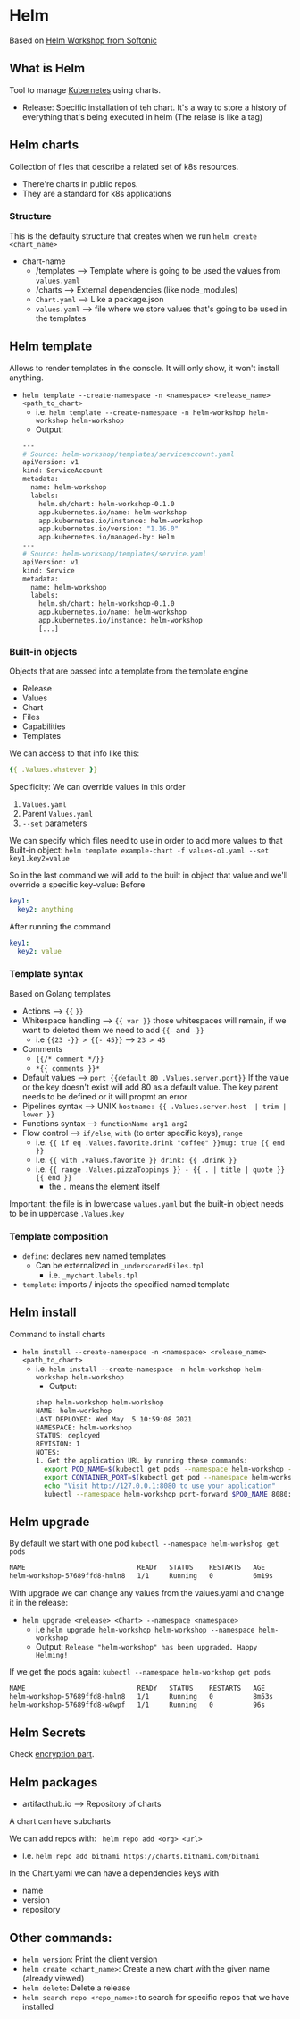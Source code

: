 # Helm
Based on [Helm Workshop from Softonic](https://github.com/softonic/helm-workshop)

## What is Helm
Tool to manage [Kubernetes](../kubernetes/kubernetes.md) using charts.

* Release: Specific installation of teh chart. It's a way to store a history of everything that's being executed in helm (The relase is like a tag)

## Helm charts
Collection of files that describe a related set of k8s resources.
* There're charts in public repos.
* They are a standard for k8s applications

### Structure
This is the defaulty structure that creates when we run `helm create <chart_name>`
* chart-name
  * /templates --> Template where is going to be used the values from `values.yaml`
  * /charts --> External dependencies (like node_modules)
  * `Chart.yaml` --> Like a package.json
  * `values.yaml` --> file where we store values that's going to be used in the templates


## Helm template
Allows to render templates in the console. It will only show, it won't install anything.

* `helm template --create-namespace -n <namespace> <release_name> <path_to_chart>`
  * i.e. `helm template --create-namespace -n helm-workshop helm-workshop helm-workshop`
  * Output:
  ```sh
  ---
  # Source: helm-workshop/templates/serviceaccount.yaml
  apiVersion: v1
  kind: ServiceAccount
  metadata:
    name: helm-workshop
    labels:
      helm.sh/chart: helm-workshop-0.1.0
      app.kubernetes.io/name: helm-workshop
      app.kubernetes.io/instance: helm-workshop
      app.kubernetes.io/version: "1.16.0"
      app.kubernetes.io/managed-by: Helm
  ---
  # Source: helm-workshop/templates/service.yaml
  apiVersion: v1
  kind: Service
  metadata:
    name: helm-workshop
    labels:
      helm.sh/chart: helm-workshop-0.1.0
      app.kubernetes.io/name: helm-workshop
      app.kubernetes.io/instance: helm-workshop
      [...]
  ```


### Built-in objects
Objects that are passed into a template from the template engine
* Release
* Values
* Chart
* Files
* Capabilities
* Templates

We can access to that info like this:
```yaml
{{ .Values.whatever }}
```

Specificity:
We can override values in this order
1. `Values.yaml`
2. Parent `Values.yaml`
3. `--set` parameters

We can specify which files need to use in order to add more values to that Built-in object:
`helm template example-chart -f values-o1.yaml --set key1.key2=value`

So in the last command we will add to the built in object that value and we'll override a specific key-value:
Before
```yaml
key1:
  key2: anything
```
After running the command
```yaml
key1:
  key2: value
```

### Template syntax
Based on Golang templates
* Actions --> `{{` `}}`
* Whitespace handling --> `{{ var }}` those whitespaces will remain, if we want to deleted them we need to add `{{-` and `-}}`
  * i.e `{{23 -}} > {{- 45}}` --> `23 > 45`
* Comments
  * `{{/* comment */}}`
  * `*{{ comments }}*`
* Default values --> `port {{default 80 .Values.server.port}}` If the value or the key doesn't exist will add 80 as a default value. The key parent needs to be defined or it will propmt an error
* Pipelines syntax --> UNIX `hostname: {{ .Values.server.host  | trim | lower }}`
* Functions syntax --> `functionName arg1 arg2`
* Flow control --> `if/else`,  `with` (to enter specific keys), `range`
  * i.e. `{{ if eq .Values.favorite.drink "coffee" }}mug: true {{ end }}`
  * i.e. `{{ with .values.favorite }} drink: {{ .drink }}`
  * i.e. `{{ range .Values.pizzaToppings }} - {{ . | title | quote }} {{ end }}`
    * the `.` means the element itself

Important: the file is in lowercase `values.yaml` but the built-in object needs to be in uppercase `.Values.key`

### Template composition
* `define`: declares new named templates
  * Can be externalized in `_underscoredFiles.tpl`
    * i.e. `_mychart.labels.tpl`
* `template`: imports / injects the specified named template


## Helm install
Command to install charts
* `helm install --create-namespace -n <namespace> <release_name> <path_to_chart>`
  * i.e. `helm install --create-namespace -n helm-workshop helm-workshop helm-workshop`
    * Output: 
    ```sh
    shop helm-workshop helm-workshop
    NAME: helm-workshop
    LAST DEPLOYED: Wed May  5 10:59:08 2021
    NAMESPACE: helm-workshop
    STATUS: deployed
    REVISION: 1
    NOTES:
    1. Get the application URL by running these commands:
      export POD_NAME=$(kubectl get pods --namespace helm-workshop -l "app.kubernetes.io/name=helm-workshop,app.kubernetes.io/instance=helm-workshop" -o jsonpath="{.items[0].metadata.name}")
      export CONTAINER_PORT=$(kubectl get pod --namespace helm-workshop $POD_NAME -o jsonpath="{.spec.containers[0].ports[0].containerPort}")
      echo "Visit http://127.0.0.1:8080 to use your application"
      kubectl --namespace helm-workshop port-forward $POD_NAME 8080:$CONTAINER_PORT
    ```

## Helm upgrade
By default we start with one pod `kubectl --namespace helm-workshop get pods`
```sh
NAME                            READY   STATUS    RESTARTS   AGE
helm-workshop-57689ffd8-hmln8   1/1     Running   0          6m19s
```

With upgrade we can change any values from the values.yaml and change it in the release:
* `helm upgrade <release> <Chart> --namespace <namespace>`
  * i.e `helm upgrade helm-workshop helm-workshop --namespace helm-workshop`
  * Output: `Release "helm-workshop" has been upgraded. Happy Helming!`

If we get the pods again: `kubectl --namespace helm-workshop get pods`
```sh
NAME                            READY   STATUS    RESTARTS   AGE
helm-workshop-57689ffd8-hmln8   1/1     Running   0          8m53s
helm-workshop-57689ffd8-w8wpf   1/1     Running   0          96s
```

## Helm Secrets
Check [encryption part](../encryption/encryption.md).

## Helm packages
* artifacthub.io --> Repository of charts

A chart can have subcharts

We can add repos with: ` helm repo add <org> <url>`
* i.e. `helm repo add bitnami https://charts.bitnami.com/bitnami`

In the Chart.yaml we can have a dependencies keys with
* name
* version
* repository


## Other commands:
* `helm version`: Print the client version
* `helm create <chart_name>`: Create a new chart with the given name (already viewed) 
* `helm delete`: Delete a release
* `helm search repo <repo_name>`: to search for specific repos that we have installed